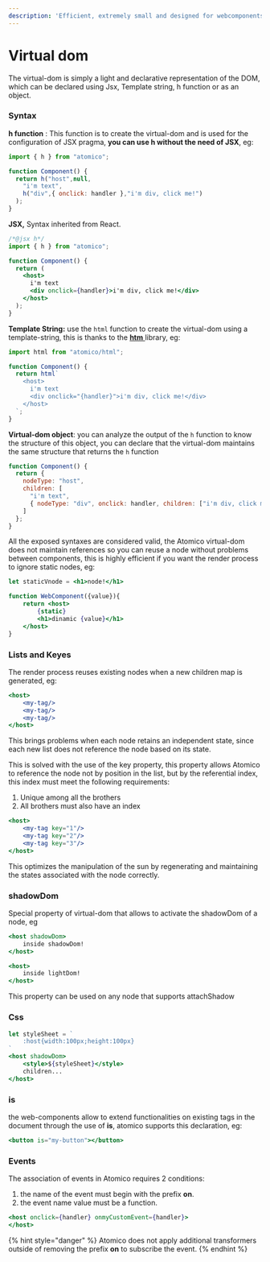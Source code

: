 ```yaml
---
description: 'Efficient, extremely small and designed for webcomponents'
---
```


# Virtual dom

The virtual-dom is simply a light and declarative representation of the DOM, which can be declared using Jsx, Template string, h function  or as an object.

### Syntax

**h function** : This function is to create the virtual-dom and is used for the configuration of JSX pragma, **you can use h without the need of JSX**, eg:

```javascript
import { h } from "atomico";

function Component() {
  return h("host",null,
    "i'm text",
    h("div",{ onclick: handler },"i'm div, click me!")
  );
}

```

**JSX,** Syntax inherited from React.

```jsx
/*@jsx h*/
import { h } from "atomico";

function Component() {
  return (
    <host>
      i'm text
      <div onclick={handler}>i'm div, click me!</div>
    </host>
  );
}
```

**Template String:** use the `html` function to create the virtual-dom using a template-string, this is thanks to the [**htm** ](https://github.com/developit/htm)library, eg:

```jsx
import html from "atomico/html";

function Component() {
  return html`
    <host>
      i'm text
      <div onclick="{handler}">i'm div, click me!</div>
    </host>
  `;
}

```

**Virtual-dom object**: you can analyze the output of the `h` function to know the structure of this object, you can declare that the virtual-dom maintains the same structure that returns the `h` function

```jsx
function Component() {
  return {
    nodeType: "host",
    children: [
      "i'm text",
      { nodeType: "div", onclick: handler, children: ["i'm div, click me!"] }
    ]
  };
}
```

All the exposed syntaxes are considered valid, the Atomico virtual-dom does not maintain references so you can reuse a node without problems between components, this is highly efficient if you want the render process to ignore static nodes, eg:

```jsx
let staticVnode = <h1>node!</h1>

function WebComponent({value}){
    return <host>
        {static}
        <h1>dinamic {value}</h1>
    </host>
}
```

### Lists and Keyes

The render process reuses existing nodes when a new children map is generated, eg:

```jsx
<host>
    <my-tag/>
    <my-tag/>
    <my-tag/>    
</host>
```

This brings problems when each node retains an independent state, since each new list does not reference the node based on its state.

This is solved with the use of the key property, this property allows Atomico to reference the node not by position in the list, but by the referential index, this index must meet the following requirements:

1. Unique among all the brothers
2. All brothers must also have an index

```jsx
<host>
    <my-tag key="1"/>
    <my-tag key="2"/>
    <my-tag key="3"/>   
</host>
```

This optimizes the manipulation of the sun by regenerating and maintaining the states associated with the node correctly.

### shadowDom

Special property of virtual-dom that allows to activate the shadowDom of a node, eg

```jsx
<host shadowDom>
    inside shadowDom!
</host>

<host>
    inside lightDom!
</host>
```

This property can be used on any node that supports attachShadow

### Css

```jsx
let styleSheet = `
    :host{width:100px;height:100px}
`
<host shadowDom>
    <style>${styleSheet}</style>
    children...
</host>
```



### is

the web-components allow to extend functionalities on existing tags in the document through the use of **is**, atomico supports this declaration, eg:

```jsx
<button is="my-button"></button>
```

### Events

The association of events in Atomico requires 2 conditions:

1. the name of the event must begin with the prefix **on**.
2. the event name value must be a function.

```jsx
<host onclick={handler} onmyCustomEvent={handler}>
</host>
```

{% hint style="danger" %}
Atomico does not apply additional transformers outside of removing the prefix **on** to subscribe the event.
{% endhint %}

